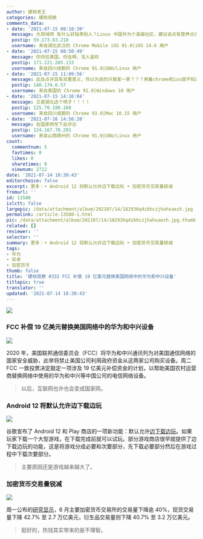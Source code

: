 ```yaml
---
author: 硬核老王
categories: 硬核观察
comments_data:
- date: '2021-07-15 08:18:30'
  message: 大局域网 有什么好指责别人？Linux 中国作为个高端社区，建议说点有营养点评。双重标准真的好吗？
  postip: 59.173.83.218
  username: 来自湖北武汉的 Chrome Mobile iOS 91.0|iOS 14.6 用户
- date: '2021-07-15 08:50:49'
  message: 你向往美国，你去啊，没人留你
  postip: 171.221.205.133
  username: 来自四川成都的 Chrome 91.0|GNU/Linux 用户
- date: '2021-07-15 11:09:56'
  message: 此处点评具有双重意义，你以为说的只是某一家？？？用着chrome和ios就不知道自己姓什么了？？？
  postip: 140.174.6.57
  username: 来自美国的 Chrome 91.0|Windows 10 用户
- date: '2021-07-15 14:16:04'
  message: 又是湖北这个喷子！！！！
  postip: 125.70.180.168
  username: 来自四川成都的 Chrome 93.0|Mac 10.15 用户
- date: '2021-07-16 14:56:28'
  message: 在国家网写下此评论
  postip: 124.167.78.201
  username: 来自山西朔州的 Chrome 91.0|GNU/Linux 用户
count:
  commentnum: 5
  favtimes: 0
  likes: 0
  sharetimes: 0
  viewnum: 2712
date: '2021-07-14 18:30:43'
editorchoice: false
excerpt: 更多：• Android 12 将默认允许边下载边玩 • 加密货币交易量锐减
fromurl: ''
id: 13580
islctt: false
largepic: /data/attachment/album/202107/14/182936q4zbhczjhahxaezh.jpg
permalink: /article-13580-1.html
pic: /data/attachment/album/202107/14/182936q4zbhczjhahxaezh.jpg.thumb.jpg
related: []
reviewer: ''
selector: ''
summary: 更多：• Android 12 将默认允许边下载边玩 • 加密货币交易量锐减
tags:
- 华为
- 安卓
- 加密货币
thumb: false
title: '硬核观察 #332 FCC 补偿 19 亿美元替换美国网络中的华为和中兴设备'
titlepic: true
translator: ''
updated: '2021-07-14 18:30:43'
---
```


![](/data/attachment/album/202107/14/182936q4zbhczjhahxaezh.jpg)


### FCC 补偿 19 亿美元替换美国网络中的华为和中兴设备


![](/data/attachment/album/202107/14/182944x87d99f29ucsg8fo.jpg)


2020 年，美国联邦通信委员会（FCC）将华为和中兴通讯列为对美国通信网络的国家安全威胁，此举将禁止美国公司利用政府资金从这两家公司购买设备。周二 FCC 一致投票决定敲定一项涉及 19 亿美元补偿资金的计划，以帮助美国农村运营商替换网络中使用的华为和中兴等中国公司的电信网络设备。



> 
> 以后，互联网也许也会变成国家网。
> 
> 
> 


### Android 12 将默认允许边下载边玩


![](/data/attachment/album/202107/14/183007gh8lfs9gg6eeugg5.jpg)


谷歌宣布了 Android 12 和 Play 商店的一项新功能：默认允许[边下载边玩](https://arstechnica.com/gadgets/2021/07/android-12s-play-as-you-download-scheme-will-make-games-start-twice-as-fast/)。如果玩家下载一个大型游戏，在下载完成前就可以试玩。部分游戏商店很早就提供了边下载边玩的功能，这是将游戏分成必要和次要部分，先下载必要部分然后在游戏过程中下载次要部分。



> 
> 主要原因还是游戏越来越大了。
> 
> 
> 


### 加密货币交易量锐减


![](/data/attachment/album/202107/14/183029yfdk2z8p8tn2bp9d.jpg)


周一公布的[研究显示](https://cn.reuters.com/article/transactions-cryptocurrency-0712-mon-idCNKBS2EJ02Y?il=0)，6 月主要加密货币交易所的交易量下降逾 40%，现货交易量下降 42.7% 至 2.7 万亿美元，衍生品交易量则下降 40.7% 至 3.2 万亿美元。



> 
> 挺好的，热钱其实带来的是不理智。
> 
> 
>